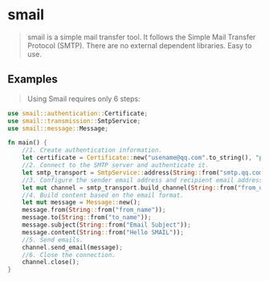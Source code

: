 # smail
> smail is a simple mail transfer tool. It follows the Simple Mail Transfer Protocol (SMTP). There are no external dependent libraries. Easy to use.

## Examples
> Using Smail requires only 6 steps:

```rust
use smail::authentication::Certificate;
use smail::transmission::SmtpService;
use smail::message::Message;

fn main() {
    //1. Create authentication information.
    let certificate = Certificate::new("usename@qq.com".to_string(), "password".to_string());
    //2. Connect to the SMTP server and authenticate it.
    let smtp_transport = SmtpService::address(String::from("smtp.qq.com"), 587).verify(certificate).connect();
	//3. Configure the sender email address and recipient email address.
    let mut channel = smtp_transport.build_channel(String::from("from_username@qq.com"), vec![String::from("to_usename@qq.com")]);
	//4. Build content based on the email format.
    let mut message = Message::new();
    message.from(String::from("from_name"));
    message.to(String::from("to_name"));
    message.subject(String::from("Email Subject"));
    message.content(String::from("Hello SMAIL"));
	//5. Send emails.
    channel.send_email(message);
	//6. Close the connection.
    channel.close();
}
```